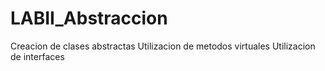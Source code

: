 # LABII_Abstraccion

Creacion de clases abstractas
Utilizacion de metodos virtuales
Utilizacion de interfaces
